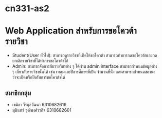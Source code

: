 # cn331-as2

# Web Application สำหรับการขอโควต้ารายวิชา
* Student(User ทั่วไป): สามารถดูรายวิชาที่เปิดให้ขอโควต้า สามารถทำการกดขอโควต้าและกดยกเลิกรายวิชาที่ได้ทำการขอโควต้าได้
* Admin: สามารถจัดการกับรายวิชาต่าง ๆ ได้ผ่าน admin interface สามารถกำหนดข้อมูลต่าง ๆ เกี่ยวกับรายวิชานั้นได้ เช่น เทอมและปีการศึกษาที่เปิด จำนวนที่นั่ง และสามารถกำหนดสถานะว่าจะเปิดหรือปิดรับการขอโควต้าได้

## สมาชิกกลุ่ม
- เขมิกา วีรกุลวัฒนา 6310682619
- มุนินทร์ วุฒิพงศ์วรกิจ 6310682601
